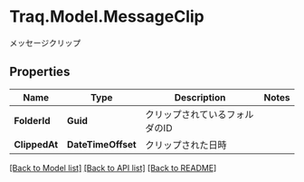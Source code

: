 # Traq.Model.MessageClip
メッセージクリップ

## Properties

Name | Type | Description | Notes
------------ | ------------- | ------------- | -------------
**FolderId** | **Guid** | クリップされているフォルダのID | 
**ClippedAt** | **DateTimeOffset** | クリップされた日時 | 

[[Back to Model list]](../README.md#documentation-for-models) [[Back to API list]](../README.md#documentation-for-api-endpoints) [[Back to README]](../README.md)

